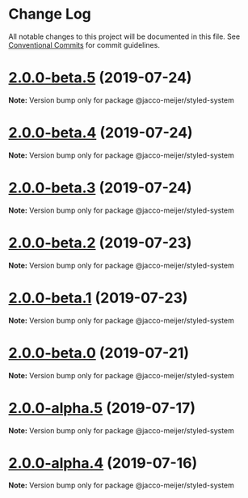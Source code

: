 # Change Log

All notable changes to this project will be documented in this file.
See [Conventional Commits](https://conventionalcommits.org) for commit guidelines.

# [2.0.0-beta.5](https://github.com/jaccomeijer/wheelroom/compare/@jacco-meijer/styled-system@2.0.0-beta.4...@jacco-meijer/styled-system@2.0.0-beta.5) (2019-07-24)

**Note:** Version bump only for package @jacco-meijer/styled-system





# [2.0.0-beta.4](https://github.com/jaccomeijer/wheelroom/compare/@jacco-meijer/styled-system@2.0.0-beta.3...@jacco-meijer/styled-system@2.0.0-beta.4) (2019-07-24)

**Note:** Version bump only for package @jacco-meijer/styled-system





# [2.0.0-beta.3](https://github.com/jaccomeijer/wheelroom/compare/@jacco-meijer/styled-system@2.0.0-beta.2...@jacco-meijer/styled-system@2.0.0-beta.3) (2019-07-24)

**Note:** Version bump only for package @jacco-meijer/styled-system





# [2.0.0-beta.2](https://github.com/jaccomeijer/wheelroom/compare/@jacco-meijer/styled-system@2.0.0-beta.1...@jacco-meijer/styled-system@2.0.0-beta.2) (2019-07-23)

**Note:** Version bump only for package @jacco-meijer/styled-system





# [2.0.0-beta.1](https://github.com/jaccomeijer/wheelroom/compare/@jacco-meijer/styled-system@2.0.0-beta.0...@jacco-meijer/styled-system@2.0.0-beta.1) (2019-07-23)

**Note:** Version bump only for package @jacco-meijer/styled-system





# [2.0.0-beta.0](https://github.com/jaccomeijer/wheelroom/compare/@jacco-meijer/styled-system@2.0.0-alpha.5...@jacco-meijer/styled-system@2.0.0-beta.0) (2019-07-21)

**Note:** Version bump only for package @jacco-meijer/styled-system





# [2.0.0-alpha.5](https://github.com/jaccomeijer/wheelroom/compare/@jacco-meijer/styled-system@2.0.0-alpha.4...@jacco-meijer/styled-system@2.0.0-alpha.5) (2019-07-17)

**Note:** Version bump only for package @jacco-meijer/styled-system





# [2.0.0-alpha.4](https://github.com/jaccomeijer/wheelroom/compare/@jacco-meijer/styled-system@2.0.0-alpha.3...@jacco-meijer/styled-system@2.0.0-alpha.4) (2019-07-16)

**Note:** Version bump only for package @jacco-meijer/styled-system
